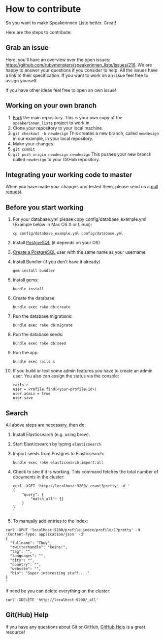 # How to contribute

So you want to make Speakerinnen Liste better. Great!

Here are the steps to contribute:

## Grab an issue

Here, you'll have an overview over the open issues: https://github.com/rubymonsters/speakerinnen_liste/issues/216. We are happy to answer your questions if you consider to help. All the issues have a link to their specification. If you want to work on an issue feel free to assign yourself.

If you have other ideas feel free to open an own issue!


## Working on your own branch

1. [Fork](https://help.github.com/articles/fork-a-repo) the main repository.
   This is your own copy of the `speakerinnen_liste` project to work in.
2. Clone your repository to your local machine.
3. `git checkout -b newdesign`
This creates a new branch, called `newdesign` in our example, in your local repository.
4. Make your changes.
5. `git commit`
6. `git push origin newdesign:newdesign`
This pushes your new branch called `newdesign` to your GitHub repository.

## Integrating your working code to master

When you have made your changes and tested them, please send us a [pull request](https://help.github.com/articles/about-pull-requests/).

## Before you start working

1. For your database.yml please copy config/database_example.yml (Example below in Mac OS X or Linux): 
	
	```
	cp config/database_example.yml config/database.yml
	```
	
2. Install [PostgreSQL](http://www.postgresql.org/download/) (it depends on your OS)

3. [Create a PostgreSQL](https://www.digitalocean.com/community/tutorials/how-to-use-roles-and-manage-grant-permissions-in-postgresql-on-a-vps--2) user with the same name as your username

4. Install Bundler (if you don't have it already)
	```
	gem install bundler
	```

5. Install gems:
	```
	bundle install
	```

6. Create the database:
	```
	bundle exec rake db:create
	```

7. Run the database migrations:
	```
	bundle exec rake db:migrate
	```

8. Run the database seeds:
	```
	bundle exec rake db:seed
	```

9. Run the app:
	```
	bundle exec rails s
	```

10. If you build or test some admin features you have to create an admin user. You also can assign the status via the console:
	```
	rails c
	user = Profile.find(<your-profile-id>)
	user.admin = true
	user.save
	```

## Search
All above steps are necessary, then do:

1. Install Elasticsearch (e.g. using brew).

2. Start Elasticsearch by typing `elasticsearch`.

2. Import seeds from Postgres to Elasticsearch:
	```
	bundle exec rake elasticsearch:import:all
	```

3. Check to see if it is working.
This command fetches the total number of documents in the cluster:
	```
	curl -XGET 'http://localhost:9200/_count?pretty' -d '
	{
	    "query": {
	        "match_all": {}
	    }
	}
	'
	```

4. To manually add entries to the index:
```
curl -XPUT 'localhost:9200/profile_index/profile/1?pretty' -H 'Content-Type: application/json' -d'
{
  "fullname": "Thuy",
  "twitterhandle": "keins!",
  "tag": "",
  "languages": "",
  "city": "",
  "country": "",
  "website": "",
  "bio": "Super interesting stuff...."
}
'
```

If need be you can delete everything on the cluster:
```
curl -XDELETE 'http://localhost:9200/_all'
```

## Git(Hub) Help

If you have any questions about Git or GitHub, [GitHub
Help](https://help.github.com/) is a great resource!
